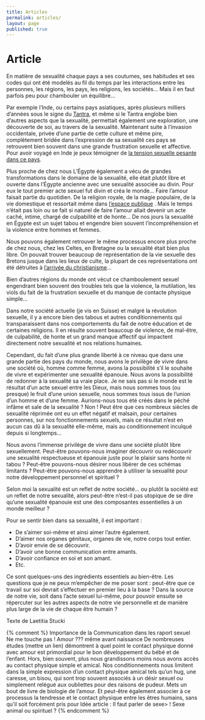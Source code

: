 ```yaml
---
title: Articles
permalink: articles/
layout: page
published: true
---
```


# Article

En matière de sexualité chaque pays a ses coutumes, ses habitudes et ses codes qui ont été modelés au fil du temps par les interactions entre les personnes, les régions, les pays, les religions, les sociétés... Mais il en faut parfois peu pour chambouler un équilibre...

Par exemple l’Inde, ou certains pays asiatiques, après plusieurs milliers d’années sous le signe du [Tantra][1], et même si le Tantra englobe bien d’autres aspects que la sexualité, permettait également une exploration, une découverte de soi, au travers de la sexualité. Maintenant suite à l’invasion occidentale, privée d’une partie de cette culture et même pire, complètement bridée dans l’expression de sa sexualité ces pays se retrouvent bien souvent dans une grande frustration sexuelle et affective. Pour avoir voyagé en Inde je peux témoigner de [la tension sexuelle pesante dans ce pays][2].

Plus proche de chez nous L’Égypte également a vécu de grandes transformations dans le domaine de la sexualité, elle était plutôt libre et ouverte dans l’Égypte ancienne avec une sexualité associée au divin. Pour eux le tout premier acte sexuel fut divin et créa le monde... Faire l’amour faisait partie du quotidien. De la religion royale, de la magie populaire, de la vie domestique et ressortait même dans [l’espace publique][3] . Mais le temps n’était pas loin ou se fait si naturel de faire l’amour allait devenir un acte caché, intime, chargé de culpabilité et de honte... De nos jours la sexualité en Égypte est un sujet tabou et engendre bien souvent l’incompréhension et la violence entre hommes et femmes.

Nous pouvons également retrouver le même processus encore plus proche de chez nous, chez les Celtes, en Bretagne ou la sexualité était bien plus libre. On pouvait trouver beaucoup de représentation de la vie sexuelle des Bretons jusque dans les lieux de culte, la plupart de ces représentations ont été détruites à [l’arrivée du christianisme][4]...

Bien d’autres régions du monde ont vécut ce chamboulement sexuel engendrant bien souvent des troubles tels que la violence, la mutilation, les viols du fait de la frustration sexuelle et du manque de contacte physique simple...

Dans notre société actuelle (je vis en Suisse) et malgré la révolution sexuelle, il y a encore bien des tabous et autres conditionnements qui transparaissent dans nos comportements du fait de notre éducation et de certaines religions. Il en résulte souvent beaucoup de violence, de mal-être, de culpabilité, de honte et un grand manque affectif qui impactent directement notre sexualité et nos relations humaines.

Cependant, du fait d’une plus grande liberté à ce niveau que dans une grande partie des pays du monde, nous avons le privilège de vivre dans une société où, homme comme femme, avons la possibilité s’il le souhaite de vivre et expérimenter une sexualité épanouie. Nous avons la possibilité de redonner à la sexualité sa vraie place. Je ne sais pas si le monde est le résultat d’un acte sexuel entre les Dieux, mais nous sommes tous (ou presque) le fruit d’une union sexuelle, nous sommes tous issus de l’union d’un homme et d’une femme. Aurions-nous tous été créés dans le péché infâme et sale de la sexualité ? Non ! Peut être que ces nombreux siècles de sexualité réprimée ont eu un effet négatif et malsain, pour certaines personnes, sur nos fonctionnements sexuels, mais ce résultat n’est en aucun cas dû à la sexualité elle-même, mais au conditionnement inculqué depuis si longtemps...

Nous avons l’immense privilège de vivre dans une société plutôt libre sexuellement. Peut-être pouvons-nous imaginer découvrir ou redécouvrir une sexualité respectueuse et épanouie juste pour le plaisir sans honte ni tabou ? Peut-être pouvons-nous désirer nous libérer de ces schémas limitants ?  Peut-être pouvons-nous apprendre à utiliser la sexualité pour notre développement personnel et spirituel ?

Selon moi la sexualité est un reflet de notre société... ou plutôt la société est un reflet de notre sexualité, alors peut-être n’est-il pas utopique de se dire qu’une sexualité épanouie est une des composantes essentielles à un monde meilleur ?

Pour se sentir bien dans sa sexualité, il est important :

- De s’aimer soi-même et ainsi aimer l’autre également.
- D’aimer nos organes génitaux, organes de vie, notre corps tout entier.
- D’avoir envie de se découvrir.
- D’avoir une bonne communication entre amants.
- D’avoir confiance en soi et son amant.
- Etc.

Ce sont quelques-uns des ingrédients essentiels au bien-être. Les questions que je ne peux m’empêcher de me poser sont : peut-être que ce travail sur soi devrait s’effectuer en premier lieu à la base ? Dans la source de notre vie, soit dans l’acte sexuel lui-même, pour pouvoir ensuite se répercuter sur les autres aspects de notre vie personnelle et de manière plus large de la vie de chaque être humain ?

Texte de Laetitia Stucki

{% comment %}
Importance de la Communication dans les raport sexuel
Ne me touche pas ! Amour ??? même avant naissance
De nombreuses études (mettre un lien) démontrent à quel point le contact physique donné avec amour est primordial pour le bon développement du bébé et de l’enfant. Hors, bien souvent, plus nous grandissons moins nous avons accès au contact physique simple et amical. Nos conditionnements nous limitent dans la simple expression d’un contact physique amical tels qu’un hug, une caresse, un bisou, qui sont trop souvent associés à un désir sexuel ou simplement relégué aux oubliettes pour des raisons de pudeur.
Mets un bout de livre de biologie de l’amour.
Et peut-être également associer à ce processus la tendresse et le contact physique entre les êtres humains, sans qu’il soit forcément pris pour
Idée article :
Il faut parler de sexe> !
Sexe animal ou spirituel ?
{% endcomment %}

[1]: https://fr.wikipedia.org/wiki/Tantrisme
[2]: http://www.rts.ch/emissions/temps-present/5962145-le-sexe-un-tabou-indien.html
[3]: https://www.youtube.com/watch?v=-UN5IoBpVsY
[4]: http://france3-regions.francetvinfo.fr/bretagne/itineraires-de-bretagne-sexe-art-et-religion-828027.html
